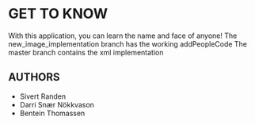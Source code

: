 # GET TO KNOW
  
With this application, you can learn the name and face of anyone!
The new_image_implementation branch has the working addPeopleCode
The master branch contains the xml implementation
 
## AUTHORS
 
* Sivert Randen
* Darri Snær Nökkvason
* Bentein Thomassen
